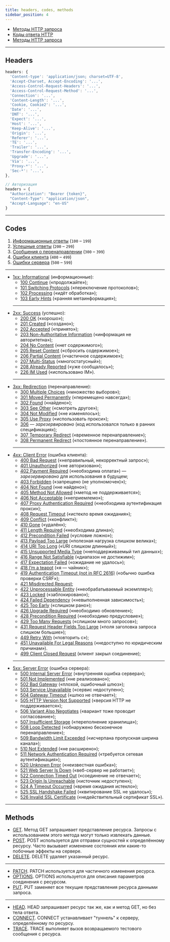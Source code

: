 ```yaml
---
title: headers, сodes, methods
sidebar_position: 4
---
```


- [Методы HTTP запроса](https://developer.mozilla.org/ru/docs/Web/HTTP/Methods)
- [Коды ответа HTTP](https://developer.mozilla.org/ru/docs/Web/HTTP/Status)
- [Методы HTTP запроса](https://developer.mozilla.org/ru/docs/Web/HTTP/Methods)

---

## Headers

```js
headers: {
  'Content-type': 'application/json; charset=UTF-8',
  'Accept-Charset, Accept-Encoding': '...',
  'Access-Control-Request-Headers': '...',
  'Access-Control-Request-Method': '...',
  'Connection': '...',
  'Content-Length': '...',
  'Cookie, Cookie2': '...',
  'Date': '...',
  'DNT': '...',
  'Expect': '...',
  'Host': '...',
  'Keep-Alive': '...',
  'Origin': '...',
  'Referer': '...',
  'TE': '...',
  'Trailer': '...',
  'Transfer-Encoding': '...',
  'Upgrade': '...',
  'Via': '...',
  'Proxy-*': '...',
  'Sec-*': '...',
},

// Авторизация
headers = {
  "Authorization": "Bearer {token}",
  "Content-Type": "application/json",
  "Accept-Language": "en-US"   
}
```

---

## Codes

<ol>
  <li><a href="#">Информационные ответы</a> (<code>100</code> – <code>199</code>)</li>
  <li><a href="#">Успешные ответы</a> (<code>200</code> – <code>299</code>)</li>
  <li><a href="#">Сообщения о перенаправлении</a> (<code>300</code> – <code>399</code>)</li>
  <li><a href="#">Ошибки клиента</a> (<code>400</code> – <code>499</code>)</li>
  <li><a href="#">Ошибки сервера</a> (<code>500</code> – <code>599</code>)</li>
</ol>

---

<ul><li><a href="#">1xx: Informational</a> (информационные):
<ul><li><a href="#">100 Continue</a> («продолжайте»);</li>
<li><a href="#">101 Switching Protocols</a> («переключение протоколов»);</li>
<li><a href="#">102 Processing</a> («идёт обработка»);</li>
<li><a  href="#">103 Early Hints</a> («ранняя метаинформация»);</li></ul></li>

<hr/>

<li><a href="#">2xx: Success</a> (успешно):
<ul><li><a href="#">200 OK</a> («хорошо»);</li>
<li><a href="#">201 Created</a> («создано»);</li>
<li><a href="#">202 Accepted</a> («принято»);</li>
<li><a href="#">203 Non-Authoritative Information</a> («информация не авторитетна»);</li>
<li><a href="#">204 No Content</a> («нет содержимого»);</li>
<li><a href="#">205 Reset Content</a> («сбросить содержимое»);</li>
<li><a href="#">206 Partial Content</a> («частичное содержимое»);</li>
<li><a href="#">207 Multi-Status</a> («многостатусный»);</li>
<li><a href="#">208 Already Reported</a> («уже сообщалось»);</li>
<li><a href="#">226 IM Used</a> («использовано IM»).</li></ul></li>

<hr/>

<li><a href="#">3xx: Redirection</a> (перенаправление):
<ul><li><a href="#">300 Multiple Choices</a> («множество выборов»);</li>
<li><a href="#">301 Moved Permanently</a> («перемещено навсегда»);</li>
<li><a href="#">302 Found</a> («найдено»);</li>
<li><a href="#">303 See Other</a> («смотреть другое»);</li>
<li><a href="#">304 Not Modified</a> («не изменялось»);</li>
<li><a href="#">305 Use Proxy</a> («использовать прокси»);</li>
<li><a href="#">306</a>&nbsp;— <i>зарезервировано</i> (код использовался только в ранних спецификациях);</li>
<li><a href="#">307 Temporary Redirect</a> («временное перенаправление»);</li>
<li><a href="#">308 Permanent Redirect</a> («постоянное перенаправление»).</li></ul></li>

<hr/>

<li><a href="#">4xx: Client Error</a> (ошибка клиента):
<ul><li><a href="#">400 Bad Request</a> («неправильный, некорректный запрос»);</li>
<li><a href="#">401 Unauthorized</a> («не авторизован»);</li>
<li><a href="#">402 Payment Required</a> («необходима оплата»)&nbsp;— <i>зарезервировано</i> для использования в будущем;</li>
<li><a href="#">403 Forbidden</a> («запрещено (не уполномочен)»);</li>
<li><a href="#">404 Not Found</a> («не найдено»);</li>
<li><a href="#">405 Method Not Allowed</a> («метод не поддерживается»);</li>
<li><a href="#">406 Not Acceptable</a> («неприемлемо»);</li>
<li><a href="#">407 Proxy Authentication Required</a> («необходима аутентификация прокси»);</li>
<li><a href="#">408 Request Timeout</a> («истекло время ожидания»);</li>
<li><a href="#">409 Conflict</a> («конфликт»);</li>
<li><a href="#">410 Gone</a> («удалён»);</li>
<li><a href="#">411 Length Required</a> («необходима длина»);</li>
<li><a href="#">412 Precondition Failed</a> («условие ложно»);</li>
<li><a href="#">413 Payload Too Large</a> («полезная нагрузка слишком велика»);</li>
<li><a href="#">414 URI Too Long</a> («URI слишком длинный»);</li>
<li><a href="#">415 Unsupported Media Type</a> («неподдерживаемый тип данных»);</li>
<li><a href="#">416 Range Not Satisfiable</a> («диапазон не достижим»);</li>
<li><a href="#">417 Expectation Failed</a> («ожидание не удалось»);</li>
<li><a href="#">418 I’m a teapot</a> («я&nbsp;— чайник»);</li>
<li><a href="#">419 Authentication Timeout (not in RFC 2616)</a> («обычно ошибка проверки CSRF»);</li>
<li><a href="#">421 Misdirected Request</a>;</li>
<li><a href="#">422 Unprocessable Entity</a> («необрабатываемый экземпляр»);</li>
<li><a href="#">423 Locked</a> («заблокировано»);</li>
<li><a href="#">424 Failed Dependency</a> («невыполненная зависимость»);</li>
<li><a href="#">425 Too Early</a> («слишком рано»);</li>
<li><a href="#">426 Upgrade Required</a> («необходимо обновление»);</li>
<li><a href="#">428 Precondition Required</a> («необходимо предусловие»);</li>
<li><a href="#">429 Too Many Requests</a> («слишком много запросов»);</li>
<li><a href="#">431 Request Header Fields Too Large</a> («поля заголовка запроса слишком большие»);</li>
<li><a href="#">449 Retry With</a> («повторить с»);</li>
<li><a href="#">451 Unavailable For Legal Reasons</a> («недоступно по юридическим причинам»).</li>
<li><a href="#">499 Client Closed Request</a> (клиент закрыл соединение);</li></ul></li>

<hr/>

<li><a href="#">5xx: Server Error</a> (ошибка сервера):
<ul><li><a href="#">500 Internal Server Error</a> («внутренняя ошибка сервера»);</li>
<li><a href="#">501 Not Implemented</a> («не реализовано»);</li>
<li><a href="#">502 Bad Gateway</a> («плохой, ошибочный шлюз»);</li>
<li><a href="#">503 Service Unavailable</a> («сервис недоступен»);</li>
<li><a href="#">504 Gateway Timeout</a> («шлюз не отвечает»);</li>
<li><a href="#">505 HTTP Version Not Supported</a> («версия HTTP не поддерживается»);</li>
<li><a href="#">506 Variant Also Negotiates</a> («вариант тоже проводит согласование»);</li>
<li><a href="#">507 Insufficient Storage</a> («переполнение хранилища»);</li>
<li><a href="#">508 Loop Detected</a> («обнаружено бесконечное перенаправление»);</li>
<li><a href="#">509 Bandwidth Limit Exceeded</a> («исчерпана пропускная ширина канала»);</li>
<li><a href="#">510 Not Extended</a> («не расширено»);</li>
<li><a href="#">511 Network Authentication Required</a> («требуется сетевая аутентификация»);</li>
<li><a href="#">520 Unknown Error</a> («неизвестная ошибка»);</li>
<li><a href="#">521 Web Server Is Down</a> («веб-сервер не работает»);</li>
<li><a href="#">522 Connection Timed Out</a> («соединение не отвечает»);</li>
<li><a href="#">523 Origin Is Unreachable</a> («источник недоступен»);</li>
<li><a href="#">524 A Timeout Occurred</a> («время ожидания истекло»);</li>
<li><a href="#">525 SSL Handshake Failed</a> («квитирование SSL не удалось»);</li>
<li><a href="#">526 Invalid SSL Certificate</a> («недействительный сертификат SSL»).</li></ul></li></ul>

---

## Methods

- <a href="#">GET</a>. Метод GET запрашивает представление ресурса. Запросы с использованием этого метода могут только извлекать данные.
- <a href="#">POST</a>. POST используется для отправки сущностей к определённому ресурсу. Часто вызывает изменение состояния или какие-то побочные эффекты на сервере.
- <a href="#">DELETE</a>. DELETE удаляет указанный ресурс.

---

- <a href="#">PATCH</a>. PATCH используется для частичного изменения ресурса.
- <a href="#">OPTIONS</a>. OPTIONS используется для описания параметров соединения с ресурсом.
- <a href="#">PUT</a>. PUT заменяет все текущие представления ресурса данными запроса.

---

- <a href="#">HEAD</a>. HEAD запрашивает ресурс так же, как и метод GET, но без тела ответа.
- <a href="#">CONNECT</a>. CONNECT устанавливает "туннель" к серверу, определённому по ресурсу.
- <a href="#">TRACE</a>. TRACE выполняет вызов возвращаемого тестового сообщения с ресурса.
